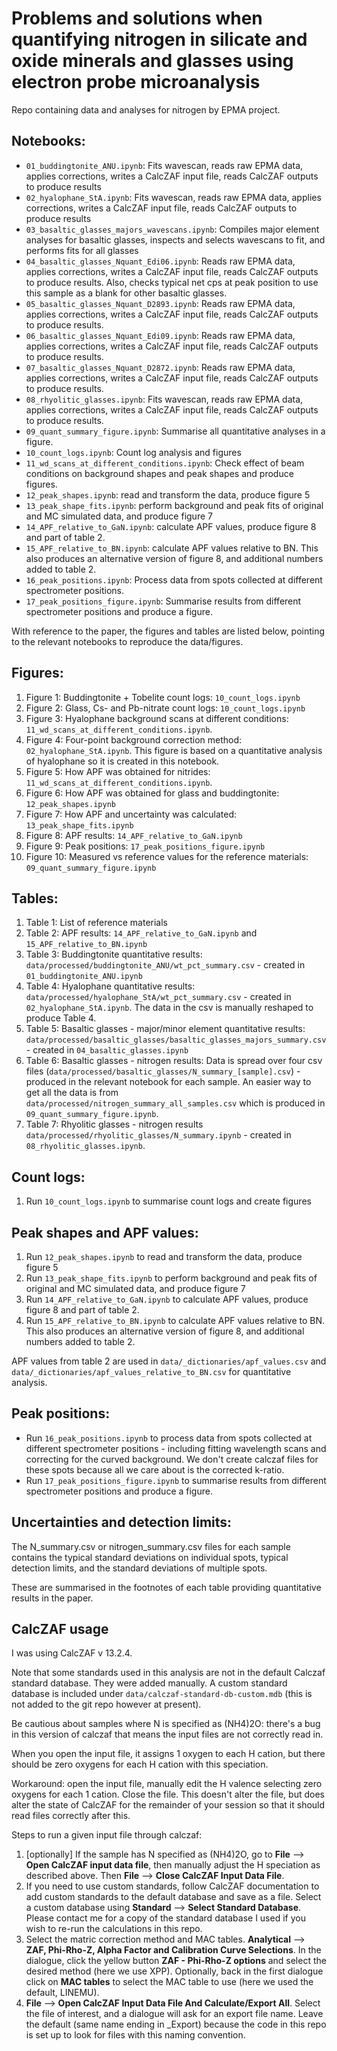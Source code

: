 # Problems and solutions when quantifying nitrogen in silicate and oxide minerals and glasses using electron probe microanalysis

Repo containing data and analyses for nitrogen by EPMA project.

## Notebooks:

- `01_buddingtonite_ANU.ipynb`: Fits wavescan, reads raw EPMA data, applies corrections, writes a CalcZAF input file, reads CalcZAF outputs to produce results
- `02_hyalophane_StA.ipynb`: Fits wavescan, reads raw EPMA data, applies corrections, writes a CalcZAF input file, reads CalcZAF outputs to produce results
- `03_basaltic_glasses_majors_wavescans.ipynb`: Compiles major element analyses for basaltic glasses, inspects and selects wavescans to fit, and performs fits for all glasses
- `04_basaltic_glasses_Nquant_Edi06.ipynb`: Reads raw EPMA data, applies corrections, writes a CalcZAF input file, reads CalcZAF outputs to produce results. Also, checks typical net cps at peak position to use this sample as a blank for other basaltic glasses.
- `05_basaltic_glasses_Nquant_D2893.ipynb`: Reads raw EPMA data, applies corrections, writes a CalcZAF input file, reads CalcZAF outputs to produce results.
- `06_basaltic_glasses_Nquant_Edi09.ipynb`: Reads raw EPMA data, applies corrections, writes a CalcZAF input file, reads CalcZAF outputs to produce results.
- `07_basaltic_glasses_Nquant_D2872.ipynb`: Reads raw EPMA data, applies corrections, writes a CalcZAF input file, reads CalcZAF outputs to produce results.
- `08_rhyolitic_glasses.ipynb`: Fits wavescan, reads raw EPMA data, applies corrections, writes a CalcZAF input file, reads CalcZAF outputs to produce results.
- `09_quant_summary_figure.ipynb`: Summarise all quantitative analyses in a figure.
- `10_count_logs.ipynb`: Count log analysis and figures
- `11_wd_scans_at_different_conditions.ipynb`: Check effect of beam conditions on background shapes and peak shapes and produce figures.
- `12_peak_shapes.ipynb`: read and transform the data, produce figure 5
- `13_peak_shape_fits.ipynb`: perform background and peak fits of original and MC simulated data, and produce figure 7
- `14_APF_relative_to_GaN.ipynb`: calculate APF values, produce figure 8 and part of table 2.
- `15_APF_relative_to_BN.ipynb`: calculate APF values relative to BN. This also produces an alternative version of figure 8, and additional numbers added to table 2.
- `16_peak_positions.ipynb`: Process data from spots collected at different spectrometer positions.
- `17_peak_positions_figure.ipynb`: Summarise results from different spectrometer positions and produce a figure.


With reference to the paper, the figures and tables are listed below, pointing to the relevant notebooks to reproduce the data/figures.

## Figures:

1. Figure 1: Buddingtonite + Tobelite count logs: `10_count_logs.ipynb`
2. Figure 2: Glass, Cs- and Pb-nitrate count logs: `10_count_logs.ipynb`
3. Figure 3: Hyalophane background scans at different conditions: `11_wd_scans_at_different_conditions.ipynb`.
4. Figure 4: Four-point background correction method: `02_hyalophane_StA.ipynb`. This figure is based on a quantitative analysis of hyalophane so it is created in this notebook.
5. Figure 5: How APF was obtained for nitrides: `11_wd_scans_at_different_conditions.ipynb`.
6. Figure 6: How APF was obtained for glass and buddingtonite: `12_peak_shapes.ipynb`
7. Figure 7: How APF and uncertainty was calculated: `13_peak_shape_fits.ipynb`
8. Figure 8: APF results: `14_APF_relative_to_GaN.ipynb`
9. Figure 9: Peak positions: `17_peak_positions_figure.ipynb`
10. Figure 10: Measured vs reference values for the reference materials: `09_quant_summary_figure.ipynb`

## Tables:

1. Table 1: List of reference materials
2. Table 2: APF results: `14_APF_relative_to_GaN.ipynb` and `15_APF_relative_to_BN.ipynb` 
3. Table 3: Buddingtonite quantitative results: `data/processed/buddingtonite_ANU/wt_pct_summary.csv` - created in `01_buddingtonite_ANU.ipynb`
4. Table 4: Hyalophane quantitative results: `data/processed/hyalophane_StA/wt_pct_summary.csv` - created in `02_hyalophane_StA.ipynb`. The data in the csv is manually reshaped to produce Table 4.
5. Table 5: Basaltic glasses - major/minor element quantitative results: `data/processed/basaltic_glasses/basaltic_glasses_majors_summary.csv` - created in `04_basaltic_glasses.ipynb`
6. Table 6: Basaltic glasses - nitrogen results: Data is spread over four csv files (`data/processed/basaltic_glasses/N_summary_[sample].csv`) - produced in the relevant notebook for each sample. An easier way to get all the data is from `data/processed/nitrogen_summary_all_samples.csv` which is produced in `09_quant_summary_figure.ipynb`.
7. Table 7: Rhyolitic glasses - nitrogen results `data/processed/rhyolitic_glasses/N_summary.ipynb` - created in `08_rhyolitic_glasses.ipynb`.

## Count logs:

1. Run `10_count_logs.ipynb` to summarise count logs and create figures

## Peak shapes and APF values:

1. Run `12_peak_shapes.ipynb` to read and transform the data, produce figure 5
2. Run `13_peak_shape_fits.ipynb` to perform background and peak fits of original and MC simulated data, and produce figure 7
3. Run `14_APF_relative_to_GaN.ipynb` to calculate APF values, produce figure 8 and part of table 2.
4. Run `15_APF_relative_to_BN.ipynb` to calculate APF values relative to BN. This also produces an alternative version of figure 8, and additional numbers added to table 2.

APF values from table 2 are used in `data/_dictionaries/apf_values.csv` and `data/_dictionaries/apf_values_relative_to_BN.csv` for quantitative analysis.

## Peak positions:

- Run `16_peak_positions.ipynb` to process data from spots collected at different spectrometer positions - including fitting wavelength scans and correcting for the curved background. We don't create calczaf files for these spots because all we care about is the corrected k-ratio.
- Run `17_peak_positions_figure.ipynb` to summarise results from different spectrometer positions and produce a figure.

## Uncertainties and detection limits:

The N_summary.csv or nitrogen_summary.csv files for each sample contains the typical standard deviations on individual spots, typical detection limits, and the standard deviations of multiple spots.

These are summarised in the footnotes of each table providing quantitative results in the paper.

## CalcZAF usage

I was using CalcZAF v 13.2.4.

Note that some standards used in this analysis are not in the default Calczaf standard database. They were added manually. A custom standard database is included under `data/calczaf-standard-db-custom.mdb` (this is not added to the git repo however at present).

Be cautious about samples where N is specified as (NH4)2O: there's a bug in this version
of calczaf that means the input files are not correctly read in.

When you open the input file, it assigns 1 oxygen to each H cation, but there should be
zero oxygens for each H cation with this speciation.

Workaround: open the input file, manually edit the H valence selecting zero oxygens for each 1 cation. Close the file. This doesn't alter the file, but does alter the state
of CalcZAF for the remainder of your session so that it should read files correctly after this.

Steps to run a given input file through calczaf:

1. [optionally] If the sample has N specified as (NH4)2O, go to **File** --> **Open CalcZAF input data file**, then manually adjust the H speciation as described above. Then **File** --> **Close CalcZAF Input Data File**.
2. If you need to use custom standards, follow CalcZAF documentation to add custom standards to the default database and save as a file. Select a custom database using **Standard** --> **Select Standard Database**. Please contact me for a copy of the standard database I used if you wish to re-run the calculations in this repo.
3. Select the matric correction method and MAC tables. **Analytical** --> **ZAF, Phi-Rho-Z, Alpha Factor and Calibration Curve Selections**. In the dialogue, click the yellow button **ZAF - Phi-Rho-Z options** and select the desired method (here we use XPP). Optionally, back in the first dialogue click on **MAC tables** to select the MAC table to use (here we used the default, LINEMU).
2. **File** --> **Open CalcZAF Input Data File And Calculate/Export All**. Select the file of interest, and a dialogue will ask for an export file name. Leave the default (same name ending in _Export) because the code in this repo is set up to look for files with this naming convention.

